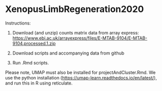 # XenopusLimbRegeneration2020

Instructions:

1. Download (and unzip) counts matrix data from array express: https://www.ebi.ac.uk/arrayexpress/files/E-MTAB-9104/E-MTAB-9104.processed.1.zip

2. Download scripts and accompanying data from github

3. Run .Rmd scripts.

Please note, UMAP must also be installed for projectAndCluster.Rmd. We use the python installation (https://umap-learn.readthedocs.io/en/latest/), and run this in R using reticulate. 
